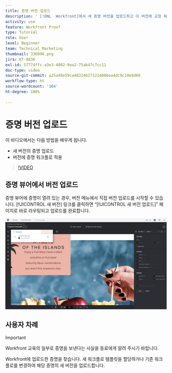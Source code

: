 ```yaml
---
title: 증명 버전 업로드
description: ' [!DNL  Workfront]에서 새 증명 버전을 업로드하고 이 버전에 교정 워크플로를 적용하는 방법에 대해 알아봅니다.'
activity: use
feature: Workfront Proof
type: Tutorial
role: User
level: Beginner
team: Technical Marketing
thumbnail: 336096.png
jira: KT-8836
exl-id: 57774ffc-a3e3-4802-9ea2-75ab47c7cc11
doc-type: video
source-git-commit: a25a49e59ca483246271214886ea4dc9c10e8d66
workflow-type: ht
source-wordcount: '164'
ht-degree: 100%

---
```


# 증명 버전 업로드

이 비디오에서는 다음 방법을 배우게 됩니다.

* 새 버전의 증명 업로드
* 버전에 증명 워크플로 적용

>[!VIDEO](https://video.tv.adobe.com/v/336096/?quality=12&learn=on)

## 증명 뷰어에서 버전 업로드

증명 뷰어에 증명이 열려 있는 경우, 버전 메뉴에서 직접 버전 업로드를 시작할 수 있습니다. [!UICONTROL 새 버전] 링크를 클릭하면 “[!UICONTROL 새 버전 업로드]” 페이지로 바로 라우팅되고 업로드를 완료합니다.

![왼쪽 상단에 버전 메뉴가 확장되어 있고 [!UICONTROL 새 버전] 링크가 강조 표시된 증명 뷰어의 이미지](assets/upload-version-from-viewer.png)

## 사용자 차례

>[!IMPORTANT]
>
>Workfront 교육의 일부로 증명을 보낸다는 사실을 동료에게 알려 주시기 바랍니다.

Workfront에 업로드한 증명을 찾습니다. 새 워크플로 템플릿을 할당하거나 기존 워크플로를 변경하여 해당 증명의 새 버전을 업로드합니다.

<!--
### Learn more 
* Create a new version of a proof
-->

